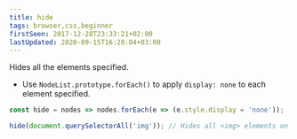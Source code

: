 ```yaml
---
title: hide
tags: browser,css,beginner
firstSeen: 2017-12-28T23:33:21+02:00
lastUpdated: 2020-09-15T16:28:04+03:00
---
```


Hides all the elements specified.

- Use `NodeList.prototype.forEach()` to apply `display: none` to each element specified.

```js
const hide = nodes => nodes.forEach(e => (e.style.display = 'none'));
```

```js
hide(document.querySelectorAll('img')); // Hides all <img> elements on the page
```
